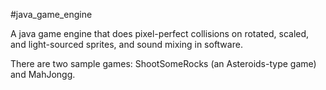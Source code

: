 #java_game_engine

A java game engine that does pixel-perfect collisions on rotated, scaled, and light-sourced sprites, and sound mixing in software.

There are two sample games: ShootSomeRocks (an Asteroids-type game) and MahJongg.


